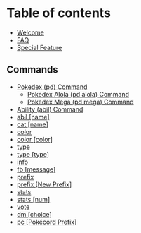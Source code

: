 # Table of contents

* [Welcome](README.md)
* [FAQ](welcome.md)
* [Special Feature](special-feature.md)

## Commands

* [Pokedex \(pd\) Command](commands/pd/README.md)
  * [Pokedex Alola \(pd alola\) Command](commands/pd/pokedex-alola-pd-alola-command.md)
  * [Pokedex Mega \(pd mega\) Command](commands/pd/pokedex-mega-pd-mega-command.md)
* [Ability \(abil\) Command](commands/abil.md)
* [abil \[name\]](commands/abil-name.md)
* [cat \[name\]](commands/cat.md)
* [color](commands/color.md)
* [color \[color\]](commands/color-color.md)
* [type](commands/type.md)
* [type \[type\]](commands/type-type.md)
* [info](commands/info.md)
* [fb \[message\]](commands/fb.md)
* [prefix](commands/prefix.md)
* [prefix \[New Prefix\]](commands/prefix-new-prefix.md)
* [stats](commands/stat.md)
* [stats \[num\]](commands/stats-num.md)
* [vote](commands/vote.md)
* [dm \[choice\]](commands/dm.md)
* [pc \[Pokécord Prefix\]](commands/pc.md)

